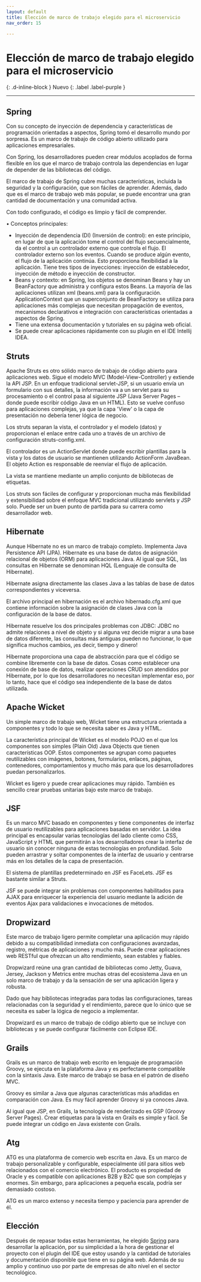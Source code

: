 ```yaml
---
layout: default
title: Elección de marco de trabajo elegido para el microservicio
nav_order: 15

---
```


# Elección de marco de trabajo elegido para el microservicio

{: .d-inline-block }
Nuevo
{: .label .label-purple }


---
## Spring

Con su concepto de inyección de dependencia y características de programación orientadas a aspectos, Spring tomó el desarrollo mundo por sorpresa. Es un marco de trabajo de código abierto utilizado para aplicaciones empresariales.

Con Spring, los desarrolladores pueden crear módulos acoplados de forma flexible en los que el marco de trabajo controla las dependencias en lugar de depender de las bibliotecas del código.

El marco de trabajo de Spring cubre muchas características, incluida la seguridad y la configuración, que son fáciles de aprender. Además, dado que es el marco de trabajo web más popular, se puede encontrar una gran cantidad de documentación y una comunidad activa.

Con todo configurado, el código es limpio y fácil de comprender.

• Conceptos principales:

- Inyección de dependencia (DI) (Inversión de control): en este principio, en lugar de que la aplicación tome el control del flujo secuencialmente, da el control a un controlador externo que controla el flujo. El controlador externo son los eventos. Cuando se produce algún evento, el flujo de la aplicación continúa. Esto proporciona flexibilidad a la aplicación. Tiene tres tipos de inyecciones: inyección de establecedor, inyección de método e inyección de constructor.
- Beans y contexto: en Spring, los objetos se denominan Beans y hay un BeanFactory que administra y configura estos Beans. La mayoría de las aplicaciones utilizan xml (beans.xml) para la configuración. ApplicationContext que un superconjunto de BeanFactory se utiliza para aplicaciones más complejas que necesitan propagación de eventos, mecanismos declarativos e integración con características orientadas a aspectos de Spring.
- Tiene una extensa documentación y tutoriales en su página web oficial.
- Se puede crear aplicaciones rápidamente con su plugin en el IDE Intellij IDEA.

## Struts


Apache Struts es otro sólido marco de trabajo de código abierto para aplicaciones web. Sigue el modelo MVC (Model-View-Controller) y extiende la API JSP. En un enfoque tradicional servlet-JSP, si un usuario envía un formulario con sus detalles, la información va a un servlet para su procesamiento o el control pasa al siguiente JSP (Java Server Pages – donde puede escribir código Java en un HTML). Esto se vuelve confuso para aplicaciones complejas, ya que la capa 'View' o la capa de presentación no debería tener lógica de negocio.

Los struts separan la vista, el controlador y el modelo (datos) y proporcionan el enlace entre cada uno a través de un archivo de configuración struts-config.xml.

El controlador es un ActionServlet donde puede escribir plantillas para la vista y los datos de usuario se mantienen utilizando ActionForm JavaBean. El objeto Action es responsable de reenviar el flujo de aplicación.

La vista se mantiene mediante un amplio conjunto de bibliotecas de etiquetas.

Los struts son fáciles de configurar y proporcionan mucha más flexibilidad y extensibilidad sobre el enfoque MVC tradicional utilizando servlets y JSP solo. Puede ser un buen punto de partida para su carrera como desarrollador web.

## Hibernate


Aunque Hibernate no es un marco de trabajo completo. Implementa Java Persistence API (JPA). Hibernate es una base de datos de asignación relacional de objetos (ORM) para aplicaciones Java. Al igual que SQL, las consultas en Hibernate se denominan HQL (Lenguaje de consulta de Hibernate).

Hibernate asigna directamente las clases Java a las tablas de base de datos correspondientes y viceversa.

El archivo principal en hibernación es el archivo hibernado.cfg.xml que contiene información sobre la asignación de clases Java con la configuración de la base de datos.

Hibernate resuelve los dos principales problemas con JDBC: JDBC no admite relaciones a nivel de objeto y si alguna vez decide migrar a una base de datos diferente, las consultas más antiguas pueden no funcionar, lo que significa muchos cambios, ¡es decir, tiempo y dinero!

Hibernate proporciona una capa de abstracción para que el código se combine libremente con la base de datos. Cosas como establecer una conexión de base de datos, realizar operaciones CRUD son atendidos por Hibernate, por lo que los desarrolladores no necesitan implementar eso, por lo tanto, hace que el código sea independiente de la base de datos utilizada.

## Apache Wicket

Un simple marco de trabajo web, Wicket tiene una estructura orientada a componentes y todo lo que se necesita saber es Java y HTML.

La característica principal de Wicket es el modelo POJO en el que los componentes son simples (Plain Old) Java Objects que tienen características OOP. Estos componentes se agrupan como paquetes reutilizables con imágenes, botones, formularios, enlaces, páginas, contenedores, comportamientos y mucho más para que los desarrolladores puedan personalizarlos.

Wicket es ligero y puede crear aplicaciones muy rápido. También es sencillo crear pruebas unitarias bajo este marco de trabajo.

## JSF

Es un marco MVC basado en componentes y tiene componentes de interfaz de usuario reutilizables para aplicaciones basadas en servidor. La idea principal es encapsular varias tecnologías del lado cliente como CSS, JavaScript y HTML que permitirán a los desarrolladores crear la interfaz de usuario sin conocer ninguna de estas tecnologías en profundidad. Solo pueden arrastrar y soltar componentes de la interfaz de usuario y centrarse más en los detalles de la capa de presentación.

El sistema de plantillas predeterminado en JSF es FaceLets. JSF es bastante similar a Struts.

JSF se puede integrar sin problemas con componentes habilitados para AJAX para enriquecer la experiencia del usuario mediante la adición de eventos Ajax para validaciones e invocaciones de métodos.

## Dropwizard

Este marco de trabajo ligero permite completar una aplicación muy rápido debido a su compatibilidad inmediata con configuraciones avanzadas, registro, métricas de aplicaciones y mucho más. Puede crear aplicaciones web RESTful que ofrezcan un alto rendimiento, sean estables y fiables.

Dropwizard reúne una gran cantidad de bibliotecas como Jetty, Guava, Jersey, Jackson y Metrics entre muchas otras del ecosistema Java en un solo marco de trabajo y da la sensación de ser una aplicación ligera y robusta.

Dado que hay bibliotecas integradas para todas las configuraciones, tareas relacionadas con la seguridad y el rendimiento, parece que lo único que se necesita es saber la lógica de negocio a implementar.

Dropwizard es un marco de trabajo de código abierto que se incluye con bibliotecas y se puede configurar fácilmente con Eclipse IDE.

## Grails

Grails es un marco de trabajo web escrito en lenguaje de programación Groovy, se ejecuta en la plataforma Java y es perfectamente compatible con la sintaxis Java. Este marco de trabajo se basa en el patrón de diseño MVC.

Groovy es similar a Java que algunas características más añadidas en comparación con Java. Es muy fácil aprender Groovy si ya conoces Java.

Al igual que JSP, en Grails, la tecnología de renderizado es GSP (Groovy Server Pages). Crear etiquetas para la vista en Grails es simple y fácil.  Se puede integrar un código en Java existente con Grails.

## Atg

ATG es una plataforma de comercio web escrita en Java. Es un marco de trabajo personalizable y configurable, especialmente útil para sitios web relacionados con el comercio electrónico. El producto es propiedad de Oracle y es compatible con aplicaciones B2B y B2C que son complejas y enormes. Sin embargo, para aplicaciones a pequeña escala, podría ser demasiado costoso.


ATG es un marco extenso y necesita tiempo y paciencia para aprender de él.


## Elección
Después de repasar todas estas herramientas, he elegido [Spring](spring.io) para desarrollar la aplicación, por su simplicidad a la hora de gestionar el proyecto con el plugin del IDE que estoy usando y la cantidad de tutoriales y documentación disponible que tiene en su página web. Además de su amplio y continuo uso por parte de empresas de alto nivel en el sector tecnológico.
